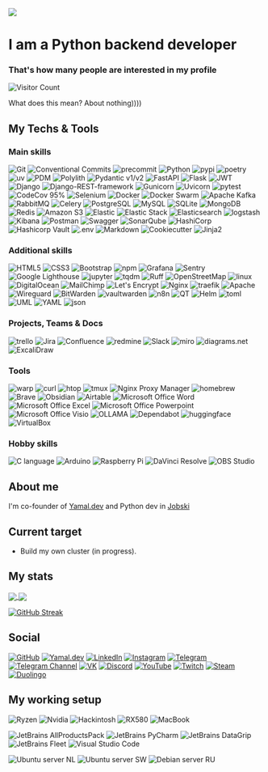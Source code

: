 ![](/reheader.glitch.me.png)
# I am a Python backend developer

### That's how many people are interested in my profile
![Visitor Count](https://profile-counter.glitch.me/xm4dn355x/count.svg)

What does this mean? About nothing))))

## My Techs & Tools
### Main skills
![Git](https://img.shields.io/badge/git%20-%23F05033.svg?&style=for-the-badge&labelColor=black&logo=git&logoColor=white)
![Conventional Commits](https://img.shields.io/badge/conventional%20commits-FE5196.svg?style=for-the-badge&labelColor=black&logo=conventionalcommits&logoColor=#FE5196)
![precommit](https://img.shields.io/badge/precommit-FAB040.svg?style=for-the-badge&labelColor=black&logo=precommit&logoColor=#FAB040)
![Python](https://img.shields.io/badge/python-3670A0?style=for-the-badge&labelColor=black&logo=python&logoColor=ffdd54)
![pypi](https://img.shields.io/badge/pypi-3775A9.svg?style=for-the-badge&labelColor=black&logo=pypi&logoColor=#3775A9)
![poetry](https://img.shields.io/badge/poetry-60A5FA.svg?style=for-the-badge&labelColor=black&logo=poetry&logoColor=#60A5FA)
![uv](https://img.shields.io/badge/uv-D7FF64.svg?style=for-the-badge&labelColor=black&logo=uv&logoColor=#D7FF64)
![PDM](https://img.shields.io/badge/pdm-AC75D7.svg?style=for-the-badge&labelColor=black&logo=pdm&logoColor=#AC75D7)
![Polylith](https://img.shields.io/badge/polylith-6AB932.svg?style=for-the-badge&labelColor=black&logo=polywork&logoColor=#6AB932)
![Pydantic v1/v2](https://img.shields.io/badge/pydantic%20v1%2Fv2-E92063.svg?style=for-the-badge&labelColor=black&logo=pydantic&logoColor=#E92063)
![FastAPI](https://img.shields.io/badge/fastapi%20-%2313988a.svg?&style=for-the-badge&labelColor=black&logo=fastapi)
![Flask](https://img.shields.io/badge/flask-%23000.svg?style=for-the-badge&logo=flask&logoColor=white)
![JWT](https://img.shields.io/badge/JWT-black?style=for-the-badge&labelColor=black&logo=JSON%20web%20tokens&logoColor=white)
![Django](https://img.shields.io/badge/django%20-%23092E20.svg?&style=for-the-badge&labelColor=black&logo=django&logoColor=white)
![Django-REST-framework](https://img.shields.io/badge/django%20REST%20framework-CB171E.svg?&style=for-the-badge&labelColor=black&logo=django&logoColor=#CB171E)
![Gunicorn](https://img.shields.io/badge/gunicorn-%298729.svg?style=for-the-badge&labelColor=black&logo=gunicorn&logoColor=white)
![Uvicorn](https://img.shields.io/badge/uvicorn-F01F7A.svg?style=for-the-badge&labelColor=black&logo=gunicorn&logoColor=#F01F7A)
![pytest](https://img.shields.io/badge/pytest-0A9EDC.svg?style=for-the-badge&labelColor=black&logo=pytest&logoColor=#0A9EDC)
![CodeCov 95%](https://img.shields.io/badge/codecov%2095%25%2B-F01F7A.svg?style=for-the-badge&labelColor=black&logo=codecov&logoColor=F01F7A)
![Selenium](https://img.shields.io/badge/selenium-43B02A.svg?style=for-the-badge&labelColor=black&logo=selenium&logoColor=#43B02A)
![Docker](https://img.shields.io/badge/docker%20-%230db7ed.svg?&style=for-the-badge&labelColor=black&logo=docker&logoColor=white)
![Docker Swarm](https://img.shields.io/badge/docker%20swarm%20mode-%23483699.svg?&style=for-the-badge&labelColor=black&logo=docker&logoColor=white)
![Apache Kafka](https://img.shields.io/badge/Apache%20Kafka-231F20.svg?style=for-the-badge&labelColor=black&logo=apachekafka&logoColor=#231F20)
![RabbitMQ](https://img.shields.io/badge/Rabbitmq-FF6600?style=for-the-badge&labelColor=black&logo=rabbitmq&logoColor=white)
![Celery](https://img.shields.io/badge/celery-37814A.svg?style=for-the-badge&labelColor=black&logo=celery&logoColor=#37814A)
![PostgreSQL](https://img.shields.io/badge/postgres-%23316192.svg?&style=for-the-badge&labelColor=black&logo=postgresql&logoColor=white)
![MySQL](https://img.shields.io/badge/mysql-4479A1.svg?style=for-the-badge&labelColor=black&logo=mysql&logoColor=#4479A1)
![SQLite](https://img.shields.io/badge/sqlite-003B57.svg?style=for-the-badge&labelColor=black&logo=sqlite&logoColor=#003B57)
![MongoDB](https://img.shields.io/badge/mongodb-47A248.svg?style=for-the-badge&labelColor=black&logo=mongodb&logoColor=#47A248)
![Redis](https://img.shields.io/badge/redis-%23DD0031.svg?style=for-the-badge&labelColor=black&logo=redis&logoColor=white)
![Amazon S3](https://img.shields.io/badge/Amazon%20S3%20(Yandex%2c%20Selectel)-569A31.svg?style=for-the-badge&labelColor=black&logo=amazons3&logoColor=#569A31)
![Elastic](https://img.shields.io/badge/elastic-005571.svg?style=for-the-badge&labelColor=black&logo=elastic&logoColor=#005571)
![Elastic Stack](https://img.shields.io/badge/elastic%20stack-005571.svg?style=for-the-badge&labelColor=black&logo=elasticstack&logoColor=#005571)
![Elasticsearch](https://img.shields.io/badge/elasticsearch-005571.svg?style=for-the-badge&labelColor=black&logo=elasticsearch&logoColor=#005571)
![logstash](https://img.shields.io/badge/logstash-005571.svg?style=for-the-badge&labelColor=black&logo=logstash&logoColor=#005571)
![Kibana](https://img.shields.io/badge/kibana-005571.svg?style=for-the-badge&labelColor=black&logo=kibana&logoColor=#005571)
![Postman](https://img.shields.io/badge/Postman-FF6C37?style=for-the-badge&labelColor=black&logo=postman&logoColor=white)
![Swagger](https://img.shields.io/badge/-Swagger-%23Clojure?style=for-the-badge&labelColor=black&logo=swagger&logoColor=white)
![SonarQube](https://img.shields.io/badge/SonarQube-black?style=for-the-badge&logo=sonarqube&logoColor=4E9BCD)
![HashiCorp](https://img.shields.io/badge/hashicorp-000000.svg?style=for-the-badge&labelColor=black&logo=hashicorp&logoColor=#000000)
![Hashicorp Vault](https://img.shields.io/badge/vault-FFEC6E.svg?style=for-the-badge&labelColor=black&logo=vault&logoColor=#FFEC6E)
![.env](https://img.shields.io/badge/.env-ECD53F.svg?&style=for-the-badge&labelColor=black&logo=.env&logoColor=#ECD53F)
![Markdown](https://img.shields.io/badge/markdown-%23000000.svg?&style=for-the-badge&labelColor=black&logo=markdown&logoColor=white)
![Cookiecutter](https://img.shields.io/badge/cookiecutter-D4AA00.svg?style=for-the-badge&labelColor=black&logo=cookiecutter&logoColor=#D4AA00)
![Jinja2](https://img.shields.io/badge/jinja2-white.svg?style=for-the-badge&labelColor=black&logo=jinja&logoColor=white)
<!--
![numpy](https://img.shields.io/badge/numpy-013243.svg?style=for-the-badge&labelColor=black&logo=numpy&logoColor=#013243)
![OpenCV](https://img.shields.io/badge/opencv-5C3EE8.svg?style=for-the-badge&labelColor=black&logo=opencv&logoColor=#5C3EE8)
![pandas](https://img.shields.io/badge/pandas-150458.svg?style=for-the-badge&labelColor=black&logo=pandas&logoColor=#150458)
![scikitlearn](https://img.shields.io/badge/scikitlearn-F7931E.svg?style=for-the-badge&labelColor=black&logo=scikitlearn&logoColor=#F7931E)
![SciPy](https://img.shields.io/badge/scipy-8CAAE6.svg?style=for-the-badge&labelColor=black&logo=scipy&logoColor=#8CAAE6)
![tensorflow](https://img.shields.io/badge/tensorflow-FF6F00.svg?style=for-the-badge&labelColor=black&logo=tensorflow&logoColor=#FF6F00)

![Amazon AWS](https://img.shields.io/badge/Amazon%20AWS-232F3E.svg?style=for-the-badge&labelColor=black&logo=amazonaws&logoColor=#232F3E)
![Amazon API Gateway](https://img.shields.io/badge/Amazon%20API%20Gateway-FF4F8B.svg?style=for-the-badge&labelColor=black&logo=amazonapigateway&logoColor=#FF4F8B)
![Amazon CloudWatch](https://img.shields.io/badge/Amazon%20CloudWatch-FF4F8B.svg?style=for-the-badge&labelColor=black&logo=amazoncloudwatch&logoColor=#FF4F8B)
![Amazon DocumentDB](https://img.shields.io/badge/Amazon%20documentdb-C925D1.svg?style=for-the-badge&labelColor=black&logo=amazondocumentdb&logoColor=#C925D1)
![Amazon DynamoDB](https://img.shields.io/badge/Amazon%20DynamoDB-4053D6.svg?style=for-the-badge&labelColor=black&logo=amazondynamodb&logoColor=#4053D6)
![Amazon EC2](https://img.shields.io/badge/Amazon%20EC2-FF9900.svg?style=for-the-badge&labelColor=black&logo=amazonec2&logoColor=#FF9900)
![Amazon ECS](https://img.shields.io/badge/Amazon%20ECS-FF9900.svg?style=for-the-badge&labelColor=black&logo=amazonecs&logoColor=#FF9900)
![Amazon EKS](https://img.shields.io/badge/Amazon%20EKS-FF9900.svg?style=for-the-badge&labelColor=black&logo=amazoneks&logoColor=#FF9900)
![Amazon Identity Access Management](https://img.shields.io/badge/Amazon%20Identity%20Access%20Management-DD344C.svg?style=for-the-badge&labelColor=black&logo=amazoniam&logoColor=#DD344C)
![Amazon RDS](https://img.shields.io/badge/Amazon%20RDS-527FFF.svg?style=for-the-badge&labelColor=black&logo=amazonrds&logoColor=#527FFF)
![Amazon Redshift](https://img.shields.io/badge/Amazon%20redshift-8C4FFF.svg?style=for-the-badge&labelColor=black&logo=amazonredshift&logoColor=#8C4FFF)
![Amazon Route 53](https://img.shields.io/badge/Amazon%20route%2053-8C4FFF.svg?style=for-the-badge&labelColor=black&logo=amazonroute53&logoColor=#8C4FFF)
![Amazon Simple Email Service](https://img.shields.io/badge/Amazon%20Simple%20Email%20Service-DD344C.svg?style=for-the-badge&labelColor=black&logo=amazonsimpleemailservice&logoColor=#DD344C)
![Amazon SQS](https://img.shields.io/badge/Amazon%20SQS-FF4F8B.svg?style=for-the-badge&labelColor=black&logo=amazonsqs&logoColor=#FF4F8B)
![Amazon AWS Amplify](https://img.shields.io/badge/Amazon%20AWS%20Amplify-FF9900.svg?style=for-the-badge&labelColor=black&logo=awsamplify&logoColor=#FF9900)
![Amazon AWS Fargate](https://img.shields.io/badge/Amazon%20AWS%20fargate-FF9900.svg?style=for-the-badge&labelColor=black&logo=awsfargate&logoColor=#FF9900)
![Amazon AWS Lambda](https://img.shields.io/badge/Amazon%20AWS%20Lambda-FF9900.svg?style=for-the-badge&labelColor=black&logo=awslambda&logoColor=#FF9900)
![Amazon AWS Organizations](https://img.shields.io/badge/Amazon%20AWS%20Organizations-E7157B.svg?style=for-the-badge&labelColor=black&logo=awsorganizations&logoColor=#E7157B)

![GraphQL](https://img.shields.io/badge/graphql-E10098.svg?style=for-the-badge&labelColor=black&logo=graphql&logoColor=#E10098)
![Apache Cassandra](https://img.shields.io/badge/Apache%20Cassandra-1287B1.svg?style=for-the-badge&labelColor=black&logo=apachecassandra&logoColor=#1287B1)
![Apache Hadoop](https://img.shields.io/badge/Apache%20Hadoop-66CCFF.svg?style=for-the-badge&labelColor=black&logo=apachehadoop&logoColor=#66CCFF)
![ClickHouse](https://img.shields.io/badge/clickhouse-FFCC01.svg?style=for-the-badge&labelColor=black&logo=clickhouse&logoColor=#FFCC01)
![Firebase](https://img.shields.io/badge/firebase-FFCA28.svg?style=for-the-badge&labelColor=black&logo=firebase&logoColor=#FFCA28)
![neo4j](https://img.shields.io/badge/neo4j-4581C3.svg?style=for-the-badge&labelColor=black&logo=neo4j&logoColor=#4581C3)
![Supabase](https://img.shields.io/badge/Supabase-3ECF8E?style=for-the-badge&labelColor=black&logo=supabase&logoColor=white)

![Graylog](https://img.shields.io/badge/graylog-FF3633.svg?style=for-the-badge&labelColor=black&logo=graylog&logoColor=#FF3633)

![hcl](https://img.shields.io/badge/hcl-006BB6.svg?style=for-the-badge&labelColor=black&logo=hcl&logoColor=#006BB6)
-->

### Additional skills
![HTML5](https://img.shields.io/badge/html5-E34F26.svg?style=for-the-badge&labelColor=black&logo=html5&logoColor=#E34F26)
![CSS3](https://img.shields.io/badge/css3-1572B6.svg?style=for-the-badge&labelColor=black&logo=css3&logoColor=#1572B6)
![Bootstrap](https://img.shields.io/badge/bootstrap-7952B3.svg?style=for-the-badge&labelColor=black&logo=bootstrap&logoColor=#7952B3)
![npm](https://img.shields.io/badge/npm-CB3837.svg?style=for-the-badge&labelColor=black&logo=npm&logoColor=#CB3837)
![Grafana](https://img.shields.io/badge/grafana-F46800.svg?style=for-the-badge&labelColor=black&logo=grafana&logoColor=#F46800)
![Sentry](https://img.shields.io/badge/sentry-362D59.svg?style=for-the-badge&labelColor=black&logo=sentry&logoColor=#362D59)
![Google Lighthouse](https://img.shields.io/badge/lighthouse-F44B21.svg?style=for-the-badge&labelColor=black&logo=lighthouse&logoColor=#F44B21)
![jupyter](https://img.shields.io/badge/jupyter-F37626.svg?style=for-the-badge&labelColor=black&logo=jupyter&logoColor=#F37626)
![tqdm](https://img.shields.io/badge/tqdm-FFC107.svg?style=for-the-badge&labelColor=black&logo=tqdm&logoColor=#FFC107)
![Ruff](https://img.shields.io/badge/Ruff-D7FF64.svg?style=for-the-badge&labelColor=black&logo=ruff&logoColor=#D7FF64)
![OpenStreetMap](https://img.shields.io/badge/openstreetmap-7EBC6F.svg?style=for-the-badge&labelColor=black&logo=openstreetmap&logoColor=#7EBC6F)
![linux](https://img.shields.io/badge/linux-FCC624.svg?style=for-the-badge&labelColor=black&logo=linux&logoColor=#FCC624)
![DigitalOcean](https://img.shields.io/badge/digitalocean-0080FF.svg?style=for-the-badge&labelColor=black&logo=digitalocean&logoColor=#0080FF)
![MailChimp](https://img.shields.io/badge/mailchimp-FFE01B.svg?style=for-the-badge&labelColor=black&logo=mailchimp&logoColor=#FFE01B)
![Let's Encrypt](https://img.shields.io/badge/lets%20encrypt-003A70.svg?style=for-the-badge&labelColor=black&logo=letsencrypt&logoColor=#003A70)
![Nginx](https://img.shields.io/badge/nginx%20-%23009639.svg?&style=for-the-badge&labelColor=black&logo=nginx&logoColor=white)
![traefik](https://img.shields.io/badge/traefik-24A1C1.svg?style=for-the-badge&labelColor=black&logo=traefikproxy&logoColor=#24A1C1)
![Apache](https://img.shields.io/badge/Apache-D22128.svg?style=for-the-badge&labelColor=black&logo=apache&logoColor=#D22128)
![Wireguard](https://img.shields.io/badge/wireguard-%2388171A.svg?style=for-the-badge&labelColor=black&logo=wireguard&logoColor=white)
![BitWarden](https://img.shields.io/badge/bitwarden-175DDC.svg?style=for-the-badge&labelColor=black&logo=bitwarden&logoColor=#175DDC)
![vaultwarden](https://img.shields.io/badge/vaultwarden-black.svg?style=for-the-badge&labelColor=black&logo=vaultwarden&logoColor=white)
![n8n](https://img.shields.io/badge/n8n-EA4B71.svg?style=for-the-badge&labelColor=black&logo=n8n&logoColor=#EA4B71)
![QT](https://img.shields.io/badge/qt-41CD52.svg?style=for-the-badge&labelColor=black&logo=qt&logoColor=#41CD52)
![Helm](https://img.shields.io/badge/helm-0F1689.svg?style=for-the-badge&labelColor=black&logo=helm&logoColor=#0F1689)
![toml](https://img.shields.io/badge/toml-9C4121.svg?style=for-the-badge&labelColor=black&logo=toml&logoColor=#9C4121)
![UML](https://img.shields.io/badge/uml-FABD14.svg?style=for-the-badge&labelColor=black&logo=uml&logoColor=#FABD14)
![YAML](https://img.shields.io/badge/yaml-CB171E.svg?style=for-the-badge&labelColor=black&logo=yaml&logoColor=#CB171E)
![json](https://img.shields.io/badge/json-000000.svg?style=for-the-badge&labelColor=black&logo=json&logoColor=#000000)
<!--
![JavaScript](https://img.shields.io/badge/JS-F7DF1E.svg?style=for-the-badge&labelColor=black&logo=javascript&logoColor=#F7DF1E)
![TypeScript](https://img.shields.io/badge/TS-3178C6.svg?style=for-the-badge&labelColor=black&logo=typescript&logoColor=#3178C6)
![WAsm](https://img.shields.io/badge/WAsm-654FF0.svg?style=for-the-badge&labelColor=black&logo=webassembly&logoColor=#654FF0)
![nx](https://img.shields.io/badge/nx-143055.svg?style=for-the-badge&labelColor=black&logo=nx&logoColor=#143055)
![react](https://img.shields.io/badge/react-61DAFB.svg?style=for-the-badge&labelColor=black&logo=react&logoColor=#61DAFB)
![VueJS](https://img.shields.io/badge/vuejs-4FC08D.svg?style=for-the-badge&labelColor=black&logo=vuedotjs&logoColor=#4FC08D)
![nodeJS](https://img.shields.io/badge/nodejs-339933.svg?style=for-the-badge&labelColor=black&logo=nodedotjs&logoColor=#339933)
![nextJS](https://img.shields.io/badge/nextjs-000000.svg?style=for-the-badge&labelColor=black&logo=nextdotjs&logoColor=#000000)
![prisma](https://img.shields.io/badge/prisma-2D3748.svg?style=for-the-badge&labelColor=black&logo=prisma&logoColor=#2D3748)
![threeJS](https://img.shields.io/badge/threejs-black.svg?style=for-the-badge&labelColor=black&logo=threedotjs&logoColor=white)
![ESlint](https://img.shields.io/badge/es%20lint-4B32C3.svg?style=for-the-badge&labelColor=black&logo=eslint&logoColor=#4B32C3)
![prettier](https://img.shields.io/badge/prettier-F7B93E.svg?style=for-the-badge&labelColor=black&logo=prettier&logoColor=#F7B93E)
![vite](https://img.shields.io/badge/vite-646CFF.svg?style=for-the-badge&labelColor=black&logo=vite&logoColor=#646CFF)

![Golang](https://img.shields.io/badge/go-00ADD8.svg?style=for-the-badge&labelColor=black&logo=go&logoColor=#00ADD8)
![rust](https://img.shields.io/badge/rust-black.svg?style=for-the-badge&labelColor=black&logo=rust&logoColor=white)
![lua](https://img.shields.io/badge/lua-2C2D72.svg?style=for-the-badge&labelColor=black&logo=lua&logoColor=#2C2D72)

![Ansible](https://img.shields.io/badge/ansible%20-%231A1918.svg?&style=for-the-badge&labelColor=black&logo=ansible&logoColor=white)
![terraform](https://img.shields.io/badge/terraform-844FBA.svg?style=for-the-badge&labelColor=black&logo=terraform&logoColor=#844FBA)
![GitLab CI](https://img.shields.io/badge/gitlab%20ci-%23181717.svg?style=for-the-badge&labelColor=black&logo=gitlab&logoColor=white)
![GitHub Actions](https://img.shields.io/badge/github%20actions-%232671E5.svg?style=for-the-badge&labelColor=black&logo=githubactions&logoColor=white)
![travis CI](https://img.shields.io/badge/travisci-3EAAAF.svg?style=for-the-badge&labelColor=black&logo=travisci&logoColor=#3EAAAF)
![Jenkins](https://img.shields.io/badge/jenkins-D24939.svg?style=for-the-badge&labelColor=black&logo=jenkins&logoColor=#D24939)
![Prometheus](https://img.shields.io/badge/prometheus-E6522C.svg?style=for-the-badge&labelColor=black&logo=prometheus&logoColor=#E6522C)
![OpenStack](https://img.shields.io/badge/openstack-ED1944.svg?style=for-the-badge&labelColor=black&logo=openstack&logoColor=#ED1944)
![OpenShift](https://img.shields.io/badge/openshift-EE0000.svg?style=for-the-badge&labelColor=black&logo=redhatopenshift&logoColor=#EE0000)
![Kubernetes](https://img.shields.io/badge/kubernetes%20-%23326ce5.svg?&style=for-the-badge&labelColor=black&logo=kubernetes&logoColor=white)
![podman](https://img.shields.io/badge/podman-892CA0.svg?style=for-the-badge&labelColor=black&logo=podman&logoColor=#892CA0)
![ingress](https://img.shields.io/badge/ingress-783CBD.svg?style=for-the-badge&labelColor=black&logo=ingress&logoColor=#783CBD)
![portainer](https://img.shields.io/badge/portainer-13BEF9.svg?style=for-the-badge&labelColor=black&logo=portainer&logoColor=#13BEF9)
![rancher](https://img.shields.io/badge/rancher-0075A8.svg?style=for-the-badge&labelColor=black&logo=rancher&logoColor=#0075A8)
![Cloudflare](https://img.shields.io/badge/cloudflare-F38020.svg?style=for-the-badge&labelColor=black&logo=cloudflare&logoColor=#F38020)

![heroku](https://img.shields.io/badge/heroku-430098.svg?style=for-the-badge&labelColor=black&logo=heroku&logoColor=#430098)

![ffmpeg](https://img.shields.io/badge/ffmpeg-007808.svg?style=for-the-badge&labelColor=black&logo=ffmpeg&logoColor=#007808)

![Uptime Kuma](https://img.shields.io/badge/uptime%20kuma-5CDD8B.svg?style=for-the-badge&labelColor=black&logo=uptimekuma&logoColor=#5CDD8B)

![nextcloud](https://img.shields.io/badge/nextcloud-0082C9.svg?style=for-the-badge&labelColor=black&logo=nextcloud&logoColor=#0082C9)
![mikrotik](https://img.shields.io/badge/mikrotik-293239.svg?style=for-the-badge&labelColor=black&logo=mikrotik&logoColor=#293239)

![latex](https://img.shields.io/badge/latex-008080.svg?style=for-the-badge&labelColor=black&logo=latex&logoColor=#008080)
![mermaid](https://img.shields.io/badge/mermaid-FF3670.svg?style=for-the-badge&labelColor=black&logo=mermaid&logoColor=#FF3670)

![Font Awesome](https://img.shields.io/badge/font%20awesome-528DD7.svg?style=for-the-badge&labelColor=black&logo=fontawesome&logoColor=#528DD7)
![Figma](https://img.shields.io/badge/figma-F24E1E.svg?style=for-the-badge&labelColor=black&logo=figma&logoColor=#F24E1E)
-->

### Projects, Teams & Docs
![trello](https://img.shields.io/badge/trello-0052CC.svg?style=for-the-badge&labelColor=black&logo=trello&logoColor=#0052CC)
![Jira](https://img.shields.io/badge/jira-%230A0FFF.svg?style=for-the-badge&labelColor=black&logo=jira&logoColor=white)
![Confluence](https://img.shields.io/badge/confluence-%23172BF4.svg?style=for-the-badge&labelColor=black&logo=confluence&logoColor=white)
![redmine](https://img.shields.io/badge/redmine-B32024.svg?style=for-the-badge&labelColor=black&logo=redmine&logoColor=#B32024)
![Slack](https://img.shields.io/badge/slack-4A154B.svg?style=for-the-badge&labelColor=black&logo=slack&logoColor=#4A154B)
![miro](https://img.shields.io/badge/miro-FFFC00.svg?style=for-the-badge&labelColor=black&logo=miro&logoColor=#FFFC00)
![diagrams.net](https://img.shields.io/badge/diagrams%2enet-F08705.svg?style=for-the-badge&labelColor=black&logo=diagramsdotnet&logoColor=#F08705)
![ExcaliDraw](https://img.shields.io/badge/excalidraw-6965DB.svg?style=for-the-badge&labelColor=black&logo=excalidraw&logoColor=#6965DB)
<!--
![linear](https://img.shields.io/badge/linear-5E6AD2.svg?style=for-the-badge&labelColor=black&logo=linear&logoColor=#5E6AD2)
![Asana](https://img.shields.io/badge/Asana-F06A6A.svg?style=for-the-badge&labelColor=black&logo=asana&logoColor=#F06A6A)
-->

### Tools
![warp](https://img.shields.io/badge/warp-01A4FF.svg?style=for-the-badge&labelColor=black&logo=warp&logoColor=#01A4FF)
![curl](https://img.shields.io/badge/curl-073551.svg?style=for-the-badge&labelColor=black&logo=curl&logoColor=#073551)
![htop](https://img.shields.io/badge/htop-009020.svg?style=for-the-badge&labelColor=black&logo=htop&logoColor=#009020)
![tmux](https://img.shields.io/badge/tmux-1BB91F.svg?style=for-the-badge&labelColor=black&logo=tmux&logoColor=#1BB91F)
![Nginx Proxy Manager](https://img.shields.io/badge/nginx%20proxy%20manager-F15833.svg?style=for-the-badge&labelColor=black&logo=nginxproxymanager&logoColor=#F15833)
![homebrew](https://img.shields.io/badge/homebrew-FBB040.svg?style=for-the-badge&labelColor=black&logo=homebrew&logoColor=#FBB040)
![Brave](https://img.shields.io/badge/brave-FB542B.svg?style=for-the-badge&labelColor=black&logo=brave&logoColor=#FB542B)
![Obsidian](https://img.shields.io/badge/Obsidian-%23483699.svg?style=for-the-badge&labelColor=black&logo=obsidian&logoColor=white)
![Airtable](https://img.shields.io/badge/airtable-18BFFF.svg?style=for-the-badge&labelColor=black&logo=airtable&logoColor=#18BFFF)
![Microsoft Office Word](https://img.shields.io/badge/word-2B579A.svg?style=for-the-badge&labelColor=black&logo=microsoftword&logoColor=#2B579A)
![Microsoft Office Excel](https://img.shields.io/badge/excel-217346.svg?style=for-the-badge&labelColor=black&logo=microsoftexcel&logoColor=#217346)
![Microsoft Office Powerpoint](https://img.shields.io/badge/powerpoint-B7472A.svg?style=for-the-badge&labelColor=black&logo=microsoftpowerpoint&logoColor=#B7472A)
![Microsoft Office Visio](https://img.shields.io/badge/visio-3955A3.svg?style=for-the-badge&labelColor=black&logo=microsoftvisio&logoColor=#3955A3)
![OLLAMA](https://img.shields.io/badge/ollama-000000.svg?style=for-the-badge&labelColor=black&logo=ollama&logoColor=#000000)
![Dependabot](https://img.shields.io/badge/dependabot-025E8C.svg?style=for-the-badge&labelColor=black&logo=dependabot&logoColor=#025E8C)
![huggingface](https://img.shields.io/badge/huggingface-FFD21E.svg?style=for-the-badge&labelColor=black&logo=huggingface&logoColor=#FFD21E)
![VirtualBox](https://img.shields.io/badge/virtualbox-183A61.svg?style=for-the-badge&labelColor=black&logo=virtualbox&logoColor=#183A61)

### Hobby skills
![C language](https://img.shields.io/badge/c%20-%2300599C.svg?&style=for-the-badge&labelColor=black&logo=c&logoColor=white)
![Arduino](https://img.shields.io/badge/-Arduino-00979D?style=for-the-badge&labelColor=black&logo=Arduino&logoColor=white)
![Raspberry Pi](https://img.shields.io/badge/-Raspberry%20Pi-C51A4A?style=for-the-badge&labelColor=black&logo=Raspberry-Pi)
![DaVinci Resolve](https://img.shields.io/badge/DaVinci%20resolve-233A51?style=for-the-badge&labelColor=black&logo=davinciresolve&logoColor=#233A51)
![OBS Studio](https://img.shields.io/badge/obs%20studio-302E31.svg?style=for-the-badge&labelColor=black&logo=obsstudio&logoColor=#302E31)
<!--
![Adobe Illustrator](https://img.shields.io/badge/Adobe%20Illustrator-FF9A00.svg?style=for-the-badge&labelColor=black&logo=adobeillustrator&logoColor=#FF9A00)
![Adobe Photoshop](https://img.shields.io/badge/Adobe%20Photoshop-31A8FF.svg?style=for-the-badge&labelColor=black&logo=adobephotoshop&logoColor=#31A8FF)
![Adobe Premiere Pro](https://img.shields.io/badge/Adobe%20Premiere%20Pro-9999FF.svg?style=for-the-badge&labelColor=black&logo=adobepremierepro&logoColor=#9999FF)
![Blender](https://img.shields.io/badge/blender-E87D0D.svg?style=for-the-badge&labelColor=black&logo=blender&logoColor=#E87D0D)
![Unreal Engine](https://img.shields.io/badge/unreal%20engine%20-%23313131.svg?&style=for-the-badge&labelColor=black&logo=unreal%20engine&logoColor=white)
-->

## About me
I'm co-founder of [Yamal.dev](https://yamal.dev) and Python dev in [Jobski](https://jobski.ru)
<!--
TODO: ДОБАВИТЬ СЮДА m4dn355.dev когда будет готово! [m4dn355.dev](https://m4dn355.dev) и Проект Синяя Изолента [Бот Синяя Изолента](https://t.me/blue_electric_tape_bot)
-->

## Current target
- Build my own cluster (in progress).

## My stats
<a href="https://github.com/anuraghazra/github-readme-stats">
  <img align="center" src="https://github-readme-stats.vercel.app/api?username=xm4dn355x&count_private=true&show_icons=true&theme=tokyonight" />
</a>
<a href="https://github.com/anuraghazra/convoychat">
  <img align="center" src="https://github-readme-stats.vercel.app/api/top-langs/?username=xm4dn355x&theme=tokyonight&hide_langs_below=1&layout=compact" />
</a>

[![GitHub Streak](https://github-readme-streak-stats-seven-azure.vercel.app/?user=xm4dn355x&theme=tokyonight-duo)](https://git.io/streak-stats)

## Social
[![GitHub](https://img.shields.io/badge/Yamal.dev-%2312100E.svg?&style=for-the-badge&labelColor=black&logo=Github&logoColor=white)](https://github.com/yamal-dev)
[![Yamal.dev](https://img.shields.io/badge/yamal.dev-%2312100E.svg?&style=for-the-badge&labelColor=black&logo=GoogleChrome&logoColor=white)](https://yamal.dev)
[![LinkedIn](https://img.shields.io/badge/linkedin-%230077B5.svg?&style=for-the-badge&labelColor=black&logo=linkedin&logoColor=white)](www.linkedin.com/in/m4dn355)
[![Instagram](https://img.shields.io/badge/instagram-%23E4405F.svg?&style=for-the-badge&labelColor=black&logo=instagram&logoColor=white)](https://instagram.com/xm4dn355x)
[![Telegram](https://img.shields.io/badge/telegram-D14836?color=2CA5E0&style=for-the-badge&labelColor=black&logo=telegram&logoColor=white)](https://t.me/xM4DN355x)
[![Telegram Channel](https://img.shields.io/badge/telegram%20memes%20channel-D14836?color=2CA5E0&style=for-the-badge&labelColor=black&logo=telegram&logoColor=white)](https://t.me/greta_tuborg)
[![VK](https://img.shields.io/badge/vk-%230077B5.svg?&style=for-the-badge&labelColor=black&logo=vk&logoColor=white)](https://vk.com/xm4dn3ssx)
[![Discord](https://img.shields.io/badge/discord-%237289DA.svg?&style=for-the-badge&labelColor=black&logo=discord&logoColor=white)](https://discord.com/users/266575687823917078/)
[![YouTube](https://img.shields.io/badge/youtube-%23FF0000.svg?&style=for-the-badge&labelColor=black&logo=youtube&logoColor=white)](https://www.youtube.com/@tech_shirt)
[![Twitch](https://img.shields.io/badge/twitch-%239146FF.svg?&style=for-the-badge&labelColor=black&logo=twitch&logoColor=white)](https://www.twitch.tv/xxm4dn355xx/)
[![Steam](https://img.shields.io/badge/Steam-%23000000.svg?&style=for-the-badge&labelColor=black&logo=steam&logoColor=white)](https://steamcommunity.com/id/xM4DN355x)
[![Duolingo](https://img.shields.io/badge/duolingo-58CC02.svg?style=for-the-badge&labelColor=black&logo=duolingo&logoColor=#58CC02)](https://www.duolingo.com/profile/xm4dn355x)
<!--
TODO: Как будет готово добавить блог m4dn355.dev
[![FaceBook](https://img.shields.io/badge/facebook-%231877F2.svg?&style=for-the-badge&labelColor=black&logo=facebook&logoColor=white)]()
[![Twitter](https://img.shields.io/badge/twitter-%231DA1F2.svg?&style=for-the-badge&labelColor=black&logo=twitter&logoColor=white)](https://twitter.com/m4dn355)
[![icq](https://img.shields.io/badge/icq-24FF00.svg?style=for-the-badge&labelColor=black&logo=icq&logoColor=#24FF00)]()
[![Spotify](https://img.shields.io/badge/spotify-%231ED760.svg?&style=for-the-badge&labelColor=black&logo=spotify&logoColor=white)](https://open.spotify.com/user/wi26c39cqtcidjezk59rzwws9?si=TjbWce9QQDqZgYHQODthAg)
[![CodePen](https://img.shields.io/badge/codepen-000000.svg?style=for-the-badge&labelColor=black&logo=codepen&logoColor=#000000)]()
[![pastebin](https://img.shields.io/badge/pastebin-02456C.svg?style=for-the-badge&labelColor=black&logo=pastebin&logoColor=#02456C)]()
[![dev.to](https://img.shields.io/badge/dev%20to-0A0A0A.svg?style=for-the-badge&labelColor=black&logo=devdotto&logoColor=#0A0A0A)]()
[![Habr](https://img.shields.io/badge/habr-65A3BE.svg?style=for-the-badge&labelColor=black&logo=habr&logoColor=#65A3BE)]()
[![Medium](https://img.shields.io/badge/medium-000000.svg?style=for-the-badge&labelColor=black&logo=medium&logoColor=#000000)]()
[![thingiverse](https://img.shields.io/badge/thingiverse-248BFB.svg?style=for-the-badge&labelColor=black&logo=thingiverse&logoColor=#248BFB)]()
[![Upwork](https://img.shields.io/badge/upwork-6FDA44.svg?style=for-the-badge&labelColor=black&logo=upwork&logoColor=#6FDA44)]()

[![Epic Games](https://img.shields.io/badge/epic%20games-313131.svg?style=for-the-badge&labelColor=black&logo=epicgames&logoColor=#313131)]()
[![gog.com](https://img.shields.io/badge/gog-86328A.svg?style=for-the-badge&labelColor=black&logo=gogdotcom&logoColor=#86328A)]()
[![origin](https://img.shields.io/badge/origin-F56C2D.svg?style=for-the-badge&labelColor=black&logo=origin&logoColor=#F56C2D)]()
[![PlayStation](https://img.shields.io/badge/playstation-003791.svg?style=for-the-badge&labelColor=black&logo=playstation&logoColor=#003791)]()
[![Ubisoft](https://img.shields.io/badge/ubisoft-black.svg?style=for-the-badge&labelColor=black&logo=ubisoft&logoColor=white)]()

[![Codewars](https://www.codewars.com/users/xm4dn355x/badges/large)](https://www.codewars.com/users/xm4dn355x/)
[![LeetCode](https://img.shields.io/badge/LeetCode-000000?style=for-the-badge&logo=LeetCode&logoColor=#d16c06)]()
[![HackerRank](https://img.shields.io/badge/hackerrank-00EA64.svg?style=for-the-badge&labelColor=black&logo=hackerrank&logoColor=#00EA64)]()
-->

## My working setup
![Ryzen](https://img.shields.io/badge/AMD%20Ryzen%207%202700X-Windows%2011-%23999999.svg?&style=for-the-badge&labelColor=ED1C24&logo=amd&logoColor=white)
![Nvidia](https://img.shields.io/badge/Nvidia-RTX%203070%208Gb-%23999999.svg?&style=for-the-badge&labelColor=green&logo=nvidia&logoColor=white)
![Hackintosh](https://img.shields.io/badge/Hackintosh-iMac%20pro%20-%23999999.svg?&style=for-the-badge&labelColor=black&logo=apple&logoColor=white)
![RX580](https://img.shields.io/badge/Sapphire%20Nitro-RX580%208Gb-%23ED1C24.svg?&style=for-the-badge&labelColor=blue&logo=amd&logoColor=white)
![MacBook](https://img.shields.io/badge/apple-macbook%20pro%2016%202019-%23999999.svg?&style=for-the-badge&labelColor=black&logo=apple&logoColor=white)

![JetBrains AllProductsPack](https://img.shields.io/badge/All%20Products%20Pack-143?style=for-the-badge&logo=jetbrains&logoColor=white&color=black&labelColor=black)
![JetBrains PyCharm](https://img.shields.io/badge/PyCharm%20Professional-143?style=for-the-badge&logo=pycharm&logoColor=white&color=green&labelColor=black)
![JetBrains DataGrip](https://img.shields.io/badge/DataGrip-black.svg?style=for-the-badge&labelColor=black&logo=datagrip&logoColor=white)
![JetBrains Fleet](https://img.shields.io/badge/Fleet-black.svg?style=for-the-badge&labelColor=black&logo=jetbrains&logoColor=white)
![Visual Studio Code](https://img.shields.io/badge/Visual%20Studio%20Code-0078d7.svg?style=for-the-badge&labelColor=black&logo=visual-studio-code&logoColor=blue)
<!--
![JetBrains Webstorm](https://img.shields.io/badge/jetbrains%20webstorm-black.svg?style=for-the-badge&labelColor=black&logo=webstorm&logoColor=white)
-->

![Ubuntu server NL](https://img.shields.io/badge/ubuntu%20server%20NL-E95420?&style=for-the-badge&labelColor=black&logo=ubuntu&logoColor=white)
![Ubuntu server SW](https://img.shields.io/badge/ubuntu%20server%20SW-E95420?&style=for-the-badge&labelColor=black&logo=ubuntu&logoColor=white)
![Debian server RU](https://img.shields.io/badge/Debian%20server%20RU-D70A53?style=for-the-badge&labelColor=black&logo=debian&logoColor=white)
<!--
![Raspberry Pi](https://img.shields.io/badge/-Raspberry%20Pi%204-C51A4A?style=for-the-badge&labelColor=black&logo=Raspberry-Pi)
-->

<!--
## Donate please
![Buy Me a Coffee](https://img.shields.io/badge/buy%20me%20a%20coffee-FFDD00.svg?style=for-the-badge&labelColor=black&logo=buymeacoffee&logoColor=#FFDD00)
![Binance](https://img.shields.io/badge/Binance-F0B90B.svg?style=for-the-badge&labelColor=black&logo=binance&logoColor=#F0B90B)
![Bitcoin](https://img.shields.io/badge/bitcoin-F7931A.svg?style=for-the-badge&labelColor=black&logo=bitcoin&logoColor=#F7931A)
![Ethereum](https://img.shields.io/badge/ethereum-3C3C3D.svg?style=for-the-badge&labelColor=black&logo=ethereum&logoColor=#3C3C3D)
![PayPal](https://img.shields.io/badge/paypal-003087.svg?style=for-the-badge&labelColor=black&logo=paypal&logoColor=#003087)
-->

<!--
Misc
![hypothesis](https://img.shields.io/badge/hypothesis-BD1C2B.svg?style=for-the-badge&labelColor=black&logo=hypothesis&logoColor=#BD1C2B)
![Android](https://img.shields.io/badge/Android-3DDC84.svg?style=for-the-badge&labelColor=black&logo=android&logoColor=#3DDC84)
![AnyDesk](https://img.shields.io/badge/AnyDesk-EF443B.svg?style=for-the-badge&labelColor=black&logo=anydesk&logoColor=#EF443B)
![Awesome Lists](https://img.shields.io/badge/Awesome%20Some%20Repo-FC60A8.svg?style=for-the-badge&labelColor=black&logo=awesomelists&logoColor=#FC60A8)
![Bio Link](https://img.shields.io/badge/Bio%20Link-000000.svg?style=for-the-badge&labelColor=black&logo=biolink&logoColor=#000000)
![Nike](https://img.shields.io/badge/nike-white.svg?style=for-the-badge&labelColor=black&logo=nike&logoColor=white)
![Dropbox](https://img.shields.io/badge/dropbox-0061FF.svg?style=for-the-badge&labelColor=black&logo=dropbox&logoColor=#0061FF)
-->
